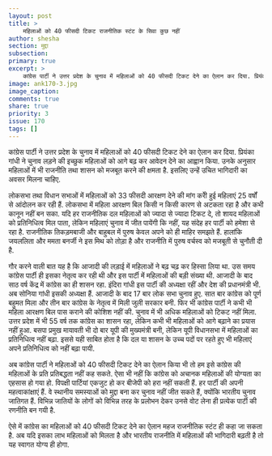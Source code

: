 ```yaml
---
layout: post
title: >
    महिलाओं को 40 फीसदी टिकट राजनीतिक स्टंट के सिवा कुछ नहीं
author: shesha
section: मुद्दा
subsection:
primary: true
excerpt: >
    कांग्रेस पार्टी ने उत्तर प्रदेश के चुनाव में महिलाओं को 40 फीसदी टिकट देने का ऐलान कर दिया. प्रियंका गांधी ने चुनाव लड़ने की इच्छुक महिलाओं को आगे बढ़ कर आवेदन देने का आह्वान किया. उनके अनुसार महिलाओं में भी राजनीति तथा शासन को मजबूत करने की क्षमता है.
image: ank170-3.jpg
image_caption: 
comments: true
share: true
priority: 3
issue: 170
tags: []
---
```


कांग्रेस पार्टी ने उत्तर प्रदेश के चुनाव में महिलाओं को 40 फीसदी टिकट देने का ऐलान कर दिया. प्रियंका गांधी ने चुनाव लड़ने की इच्छुक महिलाओं को आगे बढ़ कर आवेदन देने का आह्वान किया. उनके अनुसार महिलाओं में भी राजनीति तथा शासन को मजबूत करने की क्षमता है. इसलिए उन्हें उचित भागिदारी का अवसर मिलना चाहिए.

लोकसभा तथा विधान सभाओं में महिलाओं को 33 फीसदी आरक्षण देने की मांग करीे हुई महिलाएं 25 वर्षों से आंदोलन कर रही हैं. लोकसभा में महिला आरक्षण बिल किसी न किसी कारण से अटकता रहा है और कभी कानून नहीं बन सका. यदि हर राजनीतिक दल महिलाओं को ज्यादा से ज्यादा टिकट दे, तो शायद महिलाओं को प्रतिनिधित्व मिल पाता, लेकिन महिलाएं चुनाव में जीत पायेंगी कि नहीं, यह संदेह हर पार्टी को हमेशा से रहा है. राजनीतिक तिकड़मबाजी और बाहुबल में पुरुष केवल अपने को ही माहिर समझते हैं. हालांकि जयललिता और ममता बनर्जी ने इस मिथ को तोड़ा है और राजनीति में पुरुष वर्चस्व को मजबूती से चुनौती दी है.

गौर करने वाली बात यह है कि आजादी की लड़ाई में महिलाओं ने बढ़ चढ़ कर हिस्सा लिया था. उस समय कांग्रेस पार्टी ही इसका नेतृत्व कर रही थी और इस पार्टी में महिलाओं की बड़ी संख्या थी. आजादी के बाद साठ वर्ष केंद्र में कांग्रेस का ही शासन रहा. इंदिरा गांधी इस पार्टी की अध्यक्षा रहीं और देश की प्रधानमंत्री भी. अब सोनिया गांधी इसकी अध्यक्षा हैं. आजादी के बाद 17 बार लोक सभा चुनाव हुए. सात बार कांग्रेस को पूर्ण बहुमत मिला और तीन बार कांग्रेस के नेतृत्व में मिली जुली सरकार बनी. फिर भी कांग्रेस पार्टी ने कभी भी महिला आरक्षण बिल पास कराने की कोशिश नहीं की. चुनाव में भी अधिक महिलाओं को टिकट नहीं मिला. उत्तर प्रदेश में भी 55 वर्ष तक कांग्रेस का शासन रहा, लेकिन कभी भी महिलाओं को आगे बढ़ाने का प्रयास नहीं हुआ. बसपा प्रमुख मायावती भी दो बार यूपी की मुख्यमंत्री बनी, लेकिन यूपी विधानसभा में महिलाओं का प्रतिनिधित्व नहीं बढ़ा. इससे यही साबित होता है कि दल या शासन के उच्च पदों पर रहते हुए भी महिलाएं अपने प्रतिनिधित्व को नहीं बढ़ा पायी.

अब कांग्रेस पार्टी ने महिलाओं को 40 फीसदी टिकट देने का ऐलान किया भी तो हम इसे कांग्रेस की महिलाओं के प्रति प्रतिबद्धता नहीं कह सकते. ऐसा भी नहीं कि कांग्रेस को अचानक महिलाओं की योग्यता का एहसास हो गया हो. विपक्षी पार्टियां एकजुट हो कर बीजेपी को हरा नहीं सकती हैं. हर पार्टी की अपनी महत्वाकांक्षाएं हैं. वे स्थानीय समस्याओं को मुद्दा बना कर चुनाव नहीं जीत सकते हैं, क्योंकि भारतीय चुनाव जातिगत हैं. विभिन्न जातियों के लोगों को विभिन्न तरह के प्रलोभन देकर उनसे वोट लेना ही प्रत्येक पार्टी की रणनीति बन गयी है.

ऐसे में कांग्रेस का महिलाओं को 40 फीसदी टिकट देने का ऐलान महज राजनीतिक स्टंट ही कहा जा सकता है. अब यदि इसका लाभ महिलाओं को मिलता है और भारतीय राजनीति में महिलाओं की भागिदारी बढ़ती है तो यह स्वागत योग्य ही होगा. 